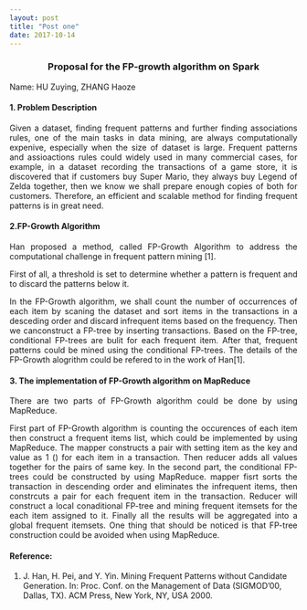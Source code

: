 ```yaml
---
layout: post
title: "Post one"
date: 2017-10-14
---
```

<h3 style="text-align:center;"> Proposal for the FP-growth algorithm on Spark</h3>

Name: HU Zuying, ZHANG Haoze

<h4>1. Problem Description</h4>

<p style="text-align:justify;">Given a dataset, finding frequent patterns and further finding associations rules, one of the main tasks in data mining, are always computationally expenive, especially when the size of dataset is large. Frequent patterns and assioactions rules could widely used in many commercial cases, for example, in a dataset recording the transactions of a game store, it is discovered that if customers buy Super Mario, they always buy Legend of Zelda together, then we know we shall prepare enough copies of both for customers.  Therefore, an efficient and scalable method for finding frequent patterns is in great need.</p>

<h4>2.FP-Growth Algorithm</h4>

<p style="text-align:justify;">Han proposed a method, called FP-Growth Algorithm to address the computational challenge in frequent pattern mining [1].</p>

<p style="text-align:justify;">First of all, a threshold is set to determine whether a pattern is frequent and to discard the patterns below it.</p>

<p style="text-align:justify;">In the FP-Growth algorithm, we shall count the number of occurrences of each item by scaning the dataset and sort items in the transactions in a desceding order and discard infrequent items based on the frequency. Then we canconstruct a FP-tree by inserting transactions. Based on the FP-tree,  conditional FP-trees are bulit for each frequent item. After that, frequent patterns could be mined using the conditional FP-trees. The details of the FP-Growth alogrithm could be refered to in the work of Han[1].</p>

<h4>3. The implementation of FP-Growth algorithm on MapReduce</h4>

<p style="text-align:justify;">There are two parts of FP-Growth algorithm could be done by using MapReduce.</p>

<p style="text-align:justify;">First part of FP-Growth algorithm is counting the occurences of each item then construct a frequent items list, which could be implemented by using MapReduce. The mapper constructs a pair with setting item as the key and value as 1  (<item, 1>) for each item in a transaction. Then reducer adds all values together for the pairs of same key. In the second part, the conditional FP-trees could be constructed by using MapReduce. mapper fisrt sorts the transaction in descending order and eliminates the infrequent items, then constrcuts a pair <item, transaction> for each frequent item in the transaction. Reducer will construct a local conaditional FP-tree and mining frequent itemsets for the each item assigned to it. Finally all the results will be aggregated into a global frequent itemsets. One thing that should be noticed is that FP-tree construction could be avoided when using MapReduce.</p>

<h4>Reference:</h4>

1. J. Han, H. Pei, and Y. Yin. Mining Frequent Patterns without Candidate Generation. In: Proc. Conf. on the Management of Data (SIGMOD’00, Dallas, TX). ACM Press, New York, NY, USA 2000.


